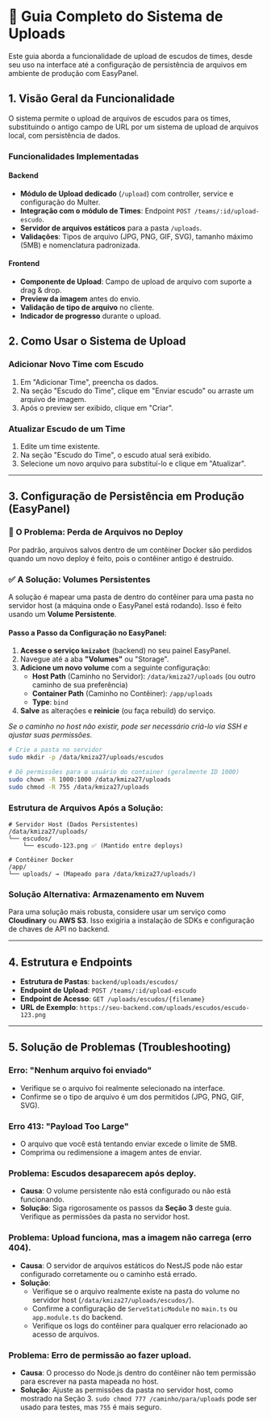 # 📁 Guia Completo do Sistema de Uploads

Este guia aborda a funcionalidade de upload de escudos de times, desde seu uso na interface até a configuração de persistência de arquivos em ambiente de produção com EasyPanel.

## 1. Visão Geral da Funcionalidade

O sistema permite o upload de arquivos de escudos para os times, substituindo o antigo campo de URL por um sistema de upload de arquivos local, com persistência de dados.

### Funcionalidades Implementadas

#### Backend
- **Módulo de Upload dedicado** (`/upload`) com controller, service e configuração do Multer.
- **Integração com o módulo de Times**: Endpoint `POST /teams/:id/upload-escudo`.
- **Servidor de arquivos estáticos** para a pasta `/uploads`.
- **Validações**: Tipos de arquivo (JPG, PNG, GIF, SVG), tamanho máximo (5MB) e nomenclatura padronizada.

#### Frontend
- **Componente de Upload**: Campo de upload de arquivo com suporte a drag & drop.
- **Preview da imagem** antes do envio.
- **Validação de tipo de arquivo** no cliente.
- **Indicador de progresso** durante o upload.

## 2. Como Usar o Sistema de Upload

### Adicionar Novo Time com Escudo
1. Em "Adicionar Time", preencha os dados.
2. Na seção "Escudo do Time", clique em "Enviar escudo" ou arraste um arquivo de imagem.
3. Após o preview ser exibido, clique em "Criar".

### Atualizar Escudo de um Time
1. Edite um time existente.
2. Na seção "Escudo do Time", o escudo atual será exibido.
3. Selecione um novo arquivo para substituí-lo e clique em "Atualizar".

---

## 3. Configuração de Persistência em Produção (EasyPanel)

### 🚨 O Problema: Perda de Arquivos no Deploy
Por padrão, arquivos salvos dentro de um contêiner Docker são perdidos quando um novo deploy é feito, pois o contêiner antigo é destruído.

### ✅ A Solução: Volumes Persistentes
A solução é mapear uma pasta de dentro do contêiner para uma pasta no servidor host (a máquina onde o EasyPanel está rodando). Isso é feito usando um **Volume Persistente**.

#### **Passo a Passo da Configuração no EasyPanel:**
1.  **Acesse o serviço `kmizabot`** (backend) no seu painel EasyPanel.
2.  Navegue até a aba **"Volumes"** ou "Storage".
3.  **Adicione um novo volume** com a seguinte configuração:
    - **Host Path** (Caminho no Servidor): `/data/kmiza27/uploads` (ou outro caminho de sua preferência)
    - **Container Path** (Caminho no Contêiner): `/app/uploads`
    - **Type**: `bind`
4.  **Salve** as alterações e **reinicie** (ou faça rebuild) do serviço.

*Se o caminho no host não existir, pode ser necessário criá-lo via SSH e ajustar suas permissões.*
```bash
# Crie a pasta no servidor
sudo mkdir -p /data/kmiza27/uploads/escudos

# Dê permissões para o usuário do container (geralmente ID 1000)
sudo chown -R 1000:1000 /data/kmiza27/uploads
sudo chmod -R 755 /data/kmiza27/uploads
```

### Estrutura de Arquivos Após a Solução:
```
# Servidor Host (Dados Persistentes)
/data/kmiza27/uploads/
└── escudos/
    └── escudo-123.png ✅ (Mantido entre deploys)

# Contêiner Docker
/app/
└── uploads/ → (Mapeado para /data/kmiza27/uploads/)
```

### Solução Alternativa: Armazenamento em Nuvem
Para uma solução mais robusta, considere usar um serviço como **Cloudinary** ou **AWS S3**. Isso exigiria a instalação de SDKs e configuração de chaves de API no backend.

---

## 4. Estrutura e Endpoints

- **Estrutura de Pastas**: `backend/uploads/escudos/`
- **Endpoint de Upload**: `POST /teams/:id/upload-escudo`
- **Endpoint de Acesso**: `GET /uploads/escudos/{filename}`
- **URL de Exemplo**: `https://seu-backend.com/uploads/escudos/escudo-123.png`

---

## 5. Solução de Problemas (Troubleshooting)

### Erro: "Nenhum arquivo foi enviado"
- Verifique se o arquivo foi realmente selecionado na interface.
- Confirme se o tipo de arquivo é um dos permitidos (JPG, PNG, GIF, SVG).

### Erro 413: "Payload Too Large"
- O arquivo que você está tentando enviar excede o limite de 5MB.
- Comprima ou redimensione a imagem antes de enviar.

### Problema: Escudos desaparecem após deploy.
- **Causa**: O volume persistente não está configurado ou não está funcionando.
- **Solução**: Siga rigorosamente os passos da **Seção 3** deste guia. Verifique as permissões da pasta no servidor host.

### Problema: Upload funciona, mas a imagem não carrega (erro 404).
- **Causa**: O servidor de arquivos estáticos do NestJS pode não estar configurado corretamente ou o caminho está errado.
- **Solução**:
  - Verifique se o arquivo realmente existe na pasta do volume no servidor host (`/data/kmiza27/uploads/escudos/`).
  - Confirme a configuração de `ServeStaticModule` no `main.ts` ou `app.module.ts` do backend.
  - Verifique os logs do contêiner para qualquer erro relacionado ao acesso de arquivos.

### Problema: Erro de permissão ao fazer upload.
- **Causa**: O processo do Node.js dentro do contêiner não tem permissão para escrever na pasta mapeada no host.
- **Solução**: Ajuste as permissões da pasta no servidor host, como mostrado na Seção 3. `sudo chmod 777 /caminho/para/uploads` pode ser usado para testes, mas `755` é mais seguro. 